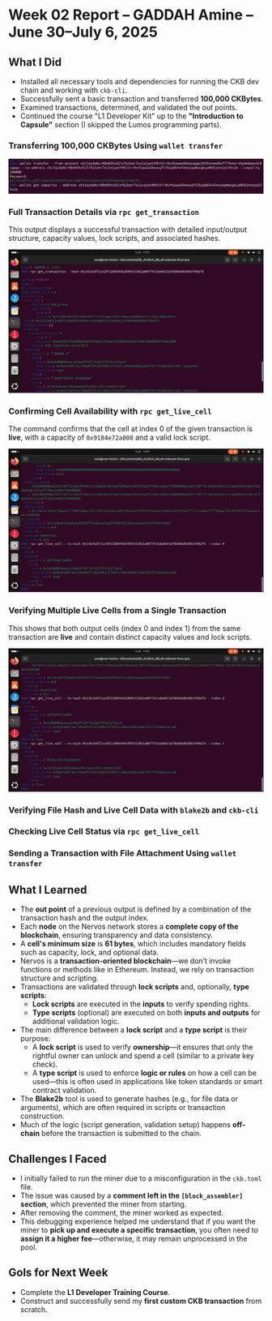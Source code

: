 # Week 02 Report – GADDAH Amine – June 30–July 6, 2025

## What I Did

- Installed all necessary tools and dependencies for running the CKB dev chain and working with `ckb-cli`.
- Successfully sent a basic transaction and transferred **100,000 CKBytes**.
- Examined transactions, determined, and validated the out points.
- Continued the course "L1 Developer Kit" up to the **"Introduction to Capsule"** section (I skipped the Lumos programming parts).

### Transferring 100,000 CKBytes Using `wallet transfer`

![Inspecting Live Cell](./Imagecollée.png)

### Full Transaction Details via `rpc get_transaction`
This output displays a successful transaction with detailed input/output structure, capacity values, lock scripts, and associated hashes.

![Full Transaction Details](./get_transaction_details.png) 

### Confirming Cell Availability with `rpc get_live_cell`
The command confirms that the cell at index 0 of the given transaction is **live**, with a capacity of `0x9184e72a000` and a valid lock script.

![Live Cell Status - Index 0](./get_live_cell_index0.png)

### Verifying Multiple Live Cells from a Single Transaction
This shows that both output cells (index 0 and index 1) from the same transaction are **live** and contain distinct capacity values and lock scripts.

![Live Cells at Index 0 and 1](./live_cells_index0_and_1.png)


### Verifying File Hash and Live Cell Data with `blake2b` and `ckb-cli`


### Checking Live Cell Status via `rpc get_live_cell`


### Sending a Transaction with File Attachment Using `wallet transfer`


## What I Learned

- The **out point** of a previous output is defined by a combination of the transaction hash and the output index.
- Each **node** on the Nervos network stores a **complete copy of the blockchain**, ensuring transparency and data consistency.
- A **cell's minimum size** is **61 bytes**, which includes mandatory fields such as capacity, lock, and optional data.
- Nervos is a **transaction-oriented blockchain**—we don’t invoke functions or methods like in Ethereum. Instead, we rely on transaction structure and scripting.
- Transactions are validated through **lock scripts** and, optionally, **type scripts**:
  - **Lock scripts** are executed in the **inputs** to verify spending rights.
  - **Type scripts** (optional) are executed on both **inputs and outputs** for additional validation logic.
- The main difference between a **lock script** and a **type script** is their purpose:
  - A **lock script** is used to verify **ownership**—it ensures that only the rightful owner can unlock and spend a cell (similar to a private key check).
  - A **type script** is used to enforce **logic or rules** on how a cell can be used—this is often used in applications like token standards or smart contract validation.
- The **Blake2b** tool is used to generate hashes (e.g., for file data or arguments), which are often required in scripts or transaction construction.
- Much of the logic (script generation, validation setup) happens **off-chain** before the transaction is submitted to the chain.
## Challenges I Faced

- I initially failed to run the miner due to a misconfiguration in the `ckb.toml` file.
- The issue was caused by a **comment left in the `[block_assembler]` section**, which prevented the miner from starting.
- After removing the comment, the miner worked as expected.
- This debugging experience helped me understand that if you want the miner to **pick up and execute a specific transaction**, you often need to **assign it a higher fee**—otherwise, it may remain unprocessed in the pool.

## Gols for Next Week

- Complete the **L1 Developer Training Course**.
- Construct and successfully send my **first custom CKB transaction** from scratch.
